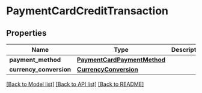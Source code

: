 # PaymentCardCreditTransaction

## Properties
Name | Type | Description | Notes
------------ | ------------- | ------------- | -------------
**payment_method** | [**PaymentCardPaymentMethod**](PaymentCardPaymentMethod.md) |  | 
**currency_conversion** | [**CurrencyConversion**](CurrencyConversion.md) |  | [optional] 

[[Back to Model list]](../README.md#documentation-for-models) [[Back to API list]](../README.md#documentation-for-api-endpoints) [[Back to README]](../README.md)


